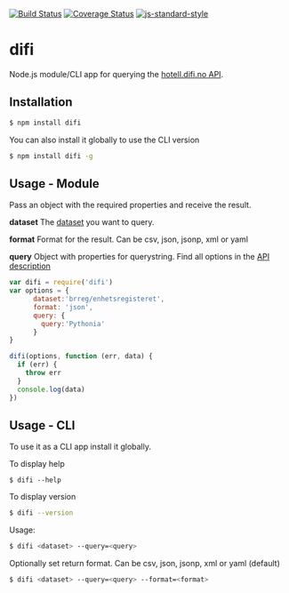 [![Build Status](https://travis-ci.org/zrrrzzt/difi.svg?branch=master)](https://travis-ci.org/zrrrzzt/difi)
[![Coverage Status](https://coveralls.io/repos/zrrrzzt/difi/badge.svg?branch=master&service=github)](https://coveralls.io/github/zrrrzzt/difi?branch=master)
[![js-standard-style](https://img.shields.io/badge/code%20style-standard-brightgreen.svg?style=flat)](https://github.com/feross/standard)
# difi

Node.js module/CLI app for querying the [hotell.difi.no API](http://hotell.difi.no/api).

## Installation

```sh
$ npm install difi
```

You can also install it globally to use the CLI version

```sh
$ npm install difi -g
```

## Usage - Module

Pass an object with the required properties and receive the result.

**dataset** The [dataset](http://hotell.difi.no/) you want to query.

**format** Format for the result. Can be csv, json, jsonp, xml or yaml

**query** Object with properties for querystring. Find all options in the [API description](http://hotell.difi.no/api)

```javascript
var difi = require('difi')
var options = {
      dataset:'brreg/enhetsregisteret',
      format: 'json',
      query: {
        query:'Pythonia'
      }
}

difi(options, function (err, data) {
  if (err) {
    throw err
  }
  console.log(data)
})
```

## Usage - CLI

To use it as a CLI app install it globally.

To display help

```
$ difi --help
```

To display version

```sh
$ difi --version
```

Usage:
```sh
$ difi <dataset> --query=<query>
```
Optionally set return format.
Can be csv, json, jsonp, xml or yaml (default)

```sh
$ difi <dataset> --query=<query> --format=<format>
```